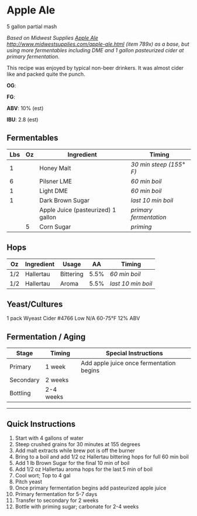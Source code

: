 # Apple Ale

5 gallon partial mash

_Based on Midwest Supplies [Apple Ale <http://www.midwestsupplies.com/apple-ale.html>](http://www.midwestsupplies.com/apple-ale.html) (item 789x) as a base, but using more fermentables including DME and 1 gallon pasteurized cider at primary fermentation._

This recipe was enjoyed by typical non-beer drinkers. It was almost cider like and packed quite the punch.

**OG**:

**FG**:

**ABV**: 10% (est)

**IBU**: 2.8 (est)

## Fermentables

| **Lbs** | **Oz** | **Ingredient**                     | **Timing**              |
| ------- | ------ | ---------------------------------- | ----------------------- |
| 1       |        | Honey Malt                         | _30 min steep (155° F)_ |
| 6       |        | Pilsner LME                        | _60 min boil_           |
| 1       |        | Light DME                          | _60 min boil_           |
| 1       |        | Dark Brown Sugar                   | _last 10 min boil_      |
|         |        | Apple Juice (pasteurized) 1 gallon | _primary fermentation_  |
|         | 5      | Corn Sugar                         | _priming_               |

## Hops

| **Oz** | **Ingredient** | **Usage** | **AA** | **Timing**         |
| ------ | -------------- | --------- | ------ | ------------------ |
| 1/2    | Hallertau      | Bittering | 5.5%   | _60 min boil_      |
| 1/2    | Hallertau      | Aroma     | 5.5%   | _last 10 min boil_ |

## Yeast/Cultures

1 pack Wyeast Cider #4766 Low N/A 60-75°F 12% ABV

## Fermentation / Aging

| Stage     | Timing    | Special Instructions                     |
| --------- | --------- | ---------------------------------------- |
| Primary   | 1 week    | Add apple juice once fermentation begins |
| Secondary | 2 weeks   |                                          |
| Bottling  | 2-4 weeks |                                          |

---

## Quick Instructions

1. Start with 4 gallons of water
1. Steep crushed grains for 30 minutes at 155 degrees
1. Add malt extracts while brew pot is off the burner
1. Bring to a boil and add 1/2 oz Hallertau bittering hops for full 60 min boil
1. Add 1 lb Brown Sugar for the final 10 min of boil
1. Add 1/2 oz Hallertau aroma hops for the last 5 min of boil
1. Cool wort; Top to 4 gal
1. Pitch yeast
1. Once primary fermentation begins add pasteurized apple juice
1. Primary fermentation for 5-7 days
1. Transfer to secondary for 2 weeks
1. Bottle with priming sugar; carbonate for 2-4 weeks
